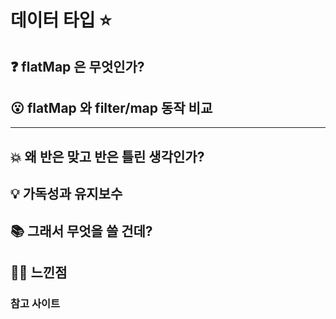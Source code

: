 # 데이터 타입 :star:

## :question: flatMap 은 무엇인가? 
 
  
## :open_mouth: flatMap 와 filter/map 동작 비교
  
***

## :boom: 왜 반은 맞고 반은 틀린 생각인가?

 

## :bulb: 가독성과 유지보수


 


## :books: 그래서 무엇을 쓸 건데?


 

## :guardsman: 느낀점
 


### 참고 사이트 

